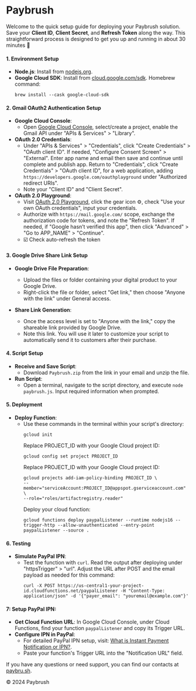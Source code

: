 # Paybrush 

Welcome to the quick setup guide for deploying your Paybrush solution. Save your **Client ID**, **Client Secret**, and **Refresh Token** along the way. This straightforward process is designed to get you up and running in about 30 minutes 🙂

#### **1. Environment Setup**
- **Node.js**: Install from [nodejs.org](https://nodejs.org/).
- **Google Cloud SDK**: Install from [cloud.google.com/sdk](https://cloud.google.com/sdk). Homebrew command:
  ```
  brew install --cask google-cloud-sdk
  ```
#### **2. Gmail OAuth2 Authentication Setup**
- **Google Cloud Console**:
  - Open [Google Cloud Console](https://console.cloud.google.com/), select/create a project, enable the Gmail API under "APIs & Services" > "Library".
- **OAuth 2.0 Credentials**:
  - Under "APIs & Services" > "Credentials", click "Create Credentials" > "OAuth client ID". If needed, "Configure Consent Screen" > "External". Enter app name and email then save and continue until complete and publish app. Return to "Credentials", click "Create Credentials" > "OAuth client ID", for a web application, adding `https://developers.google.com/oauthplayground` under "Authorized redirect URIs".
  - Note your "Client ID" and "Client Secret".
- **OAuth 2.0 Playground**:
  - Visit [OAuth 2.0 Playground](https://developers.google.com/oauthplayground), click the gear icon ⚙️, check "Use your own OAuth credentials", input your credentials.
  - Authorize with `https://mail.google.com/` scope, exchange the authorization code for tokens, and note the "Refresh Token". If needed, if "Google hasn’t verified this app", then click "Advanced" > "Go to APP_NAME" > "Continue".
  - ☑️ Check auto-refresh the token

#### **3. Google Drive Share Link Setup**

- **Google Drive File Preparation**:
  - Upload the files or folder containing your digital product to your Google Drive.
  - Right-click the file or folder, select "Get link," then choose "Anyone with the link" under General access.

- **Share Link Generation**:
  - Once the access level is set to "Anyone with the link," copy the shareable link provided by Google Drive.
  - Note this link. You will use it later to customize your script to automatically send it to customers after their purchase.

#### **4. Script Setup**
- **Receive and Save Script**:
  - Download `Paybrush.zip` from the link in your email and unzip the file.
- **Run Script**:
  - Open a terminal, navigate to the script directory, and execute `node paybrush.js`. Input required information when prompted.

#### **5. Deployment**
- **Deploy Function**:
  - Use these commands in the terminal within your script's directory:
    ```
    gcloud init           
    ```
    Replace PROJECT_ID with your Google Cloud project ID:
    ```
    gcloud config set project PROJECT_ID           
    ```
    Replace PROJECT_ID with your Google Cloud project ID:
    ```
    gcloud projects add-iam-policy-binding PROJECT_ID \
    --member="serviceAccount:PROJECT_ID@appspot.gserviceaccount.com" \
    --role="roles/artifactregistry.reader"
    ```
    Deploy your cloud function:
    ```
    gcloud functions deploy paypalListener --runtime nodejs16 --trigger-http --allow-unauthenticated --entry-point paypalListener --source .
    ```
#### **6. Testing**
- **Simulate PayPal IPN**:
  - Test the function with `curl`. Read the output after deploying under "httpsTrigger" > "url". Adjust the URL after POST and the email payload as needed for this command:
    ```
    curl -X POST https://us-central1-your-project-id.cloudfunctions.net/paypalListener -H "Content-Type: application/json" -d '{"payer_email": "youremail@example.com"}'
    ```

#### **7: Setup PayPal IPN**:
- **Get Cloud Function URL**: In Google Cloud Console, under Cloud Functions, find your function `paypalListener` and copy its Trigger URL.
- **Configure IPN in PayPal**:
  - For detailed PayPal IPN setup, visit: [What is Instant Payment Notification or IPN?](https://www.paypal.com/us/cshelp/article/what-is-instant-payment-notification-or-ipn-help188).
  - Paste your function's Trigger URL into the "Notification URL" field.

If you have any questions or need support, you can find our contacts at [paybru.sh](https://paybru.sh/).

© 2024 Paybrush
